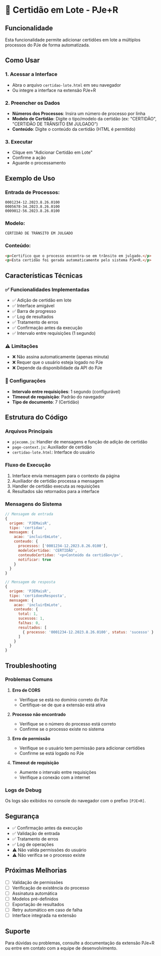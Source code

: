# 📄 Certidão em Lote - PJe+R

## Funcionalidade

Esta funcionalidade permite adicionar certidões em lote a múltiplos processos do PJe de forma automatizada.

## Como Usar

### 1. Acessar a Interface
- Abra o arquivo `certidao-lote.html` em seu navegador
- Ou integre a interface na extensão PJe+R

### 2. Preencher os Dados
- **Números dos Processos**: Insira um número de processo por linha
- **Modelo de Certidão**: Digite o tipo/modelo da certidão (ex: "CERTIDÃO", "CERTIDÃO DE TRÂNSITO EM JULGADO")
- **Conteúdo**: Digite o conteúdo da certidão (HTML é permitido)

### 3. Executar
- Clique em "Adicionar Certidão em Lote"
- Confirme a ação
- Aguarde o processamento

## Exemplo de Uso

### Entrada de Processos:
```
0001234-12.2023.8.26.0100
0005678-34.2023.8.26.0100
0009012-56.2023.8.26.0100
```

### Modelo:
```
CERTIDÃO DE TRÂNSITO EM JULGADO
```

### Conteúdo:
```html
<p>Certifico que o processo encontra-se em trânsito em julgado.</p>
<p>Esta certidão foi gerada automaticamente pelo sistema PJe+R.</p>
```

## Características Técnicas

### ✅ Funcionalidades Implementadas
- ✅ Adição de certidão em lote
- ✅ Interface amigável
- ✅ Barra de progresso
- ✅ Log de resultados
- ✅ Tratamento de erros
- ✅ Confirmação antes da execução
- ✅ Intervalo entre requisições (1 segundo)

### ⚠️ Limitações
- ❌ Não assina automaticamente (apenas minuta)
- ❌ Requer que o usuário esteja logado no PJe
- ❌ Depende da disponibilidade da API do PJe

### 🔧 Configurações
- **Intervalo entre requisições**: 1 segundo (configurável)
- **Timeout de requisição**: Padrão do navegador
- **Tipo de documento**: 7 (Certidão)

## Estrutura do Código

### Arquivos Principais
- `pjecomm.js`: Handler de mensagens e função de adição de certidão
- `page-context.js`: Auxiliador de certidão
- `certidao-lote.html`: Interface do usuário

### Fluxo de Execução
1. Interface envia mensagem para o contexto da página
2. Auxiliador de certidão processa a mensagem
3. Handler de certidão executa as requisições
4. Resultados são retornados para a interface

### Mensagens do Sistema
```javascript
// Mensagem de entrada
{
  origem: 'PJEMaisR',
  tipo: 'certidao',
  mensagem: {
    acao: 'incluirEmLote',
    conteudo: {
      processos: ['0001234-12.2023.8.26.0100'],
      modeloCertidao: 'CERTIDÃO',
      conteudoCertidao: '<p>Conteúdo da certidão</p>',
      notificar: true
    }
  }
}

// Mensagem de resposta
{
  origem: 'PJEMaisR',
  tipo: 'certidoesResposta',
  mensagem: {
    acao: 'incluirEmLote',
    conteudo: {
      total: 1,
      sucessos: 1,
      falhas: 0,
      resultados: [
        { processo: '0001234-12.2023.8.26.0100', status: 'sucesso' }
      ]
    }
  }
}
```

## Troubleshooting

### Problemas Comuns

1. **Erro de CORS**
   - Verifique se está no domínio correto do PJe
   - Certifique-se de que a extensão está ativa

2. **Processo não encontrado**
   - Verifique se o número do processo está correto
   - Confirme se o processo existe no sistema

3. **Erro de permissão**
   - Verifique se o usuário tem permissão para adicionar certidões
   - Confirme se está logado no PJe

4. **Timeout de requisição**
   - Aumente o intervalo entre requisições
   - Verifique a conexão com a internet

### Logs de Debug
Os logs são exibidos no console do navegador com o prefixo `[PJE+R]`.

## Segurança

- ✅ Confirmação antes da execução
- ✅ Validação de entrada
- ✅ Tratamento de erros
- ✅ Log de operações
- ⚠️ Não valida permissões do usuário
- ⚠️ Não verifica se o processo existe

## Próximas Melhorias

- [ ] Validação de permissões
- [ ] Verificação de existência do processo
- [ ] Assinatura automática
- [ ] Modelos pré-definidos
- [ ] Exportação de resultados
- [ ] Retry automático em caso de falha
- [ ] Interface integrada na extensão

## Suporte

Para dúvidas ou problemas, consulte a documentação da extensão PJe+R ou entre em contato com a equipe de desenvolvimento.
